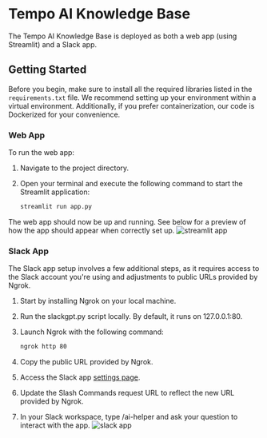 # Tempo AI Knowledge Base

The Tempo AI Knowledge Base is deployed as both a web app (using Streamlit) and a Slack app.

## Getting Started

Before you begin, make sure to install all the required libraries listed in the `requirements.txt` file. We recommend setting up your environment within a virtual environment. Additionally, if you prefer containerization, our code is Dockerized for your convenience.

### Web App

To run the web app:

1. Navigate to the project directory.
2. Open your terminal and execute the following command to start the Streamlit application:

   ```bash
   streamlit run app.py

The web app should now be up and running. See below for a preview of how the app should appear when correctly set up.
![streamlit app](./app_images/streamlit.png)

### Slack App

The Slack app setup involves a few additional steps, as it requires access to the Slack account you're using and adjustments to public URLs provided by Ngrok.

1. Start by installing Ngrok on your local machine.
2. Run the slackgpt.py script locally. By default, it runs on 127.0.0.1:80.
3. Launch Ngrok with the following command:

    ```bash
    ngrok http 80

4. Copy the public URL provided by Ngrok.
5. Access the Slack app [settings page](https://api.slack.com/apps).
6. Update the Slash Commands request URL to reflect the new URL provided by Ngrok.
7. In your Slack workspace, type /ai-helper and ask your question to interact with the app.
![slack app](./app_images/slack.png)

[^1]: Quick call out: The timeout in /ai-helper keeps showing even though it works. It will be nice to eliminate that